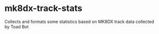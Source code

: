 # mk8dx-track-stats
Collects and formats some statistics based on MK8DX track data collected by Toad Bot
